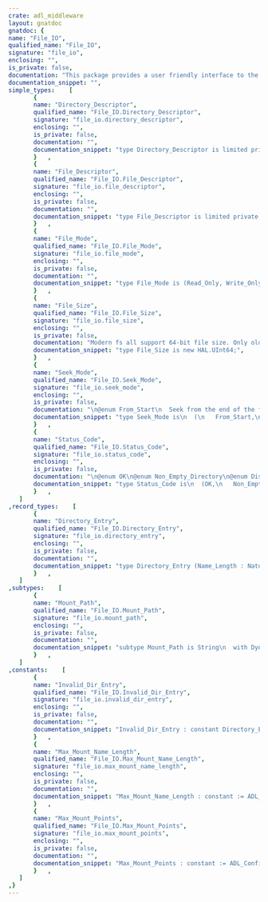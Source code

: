 ```yaml
---
crate: adl_middleware
layout: gnatdoc
gnatdoc: {
name: "File_IO",
qualified_name: "File_IO",
signature: "file_io",
enclosing: "",
is_private: false,
documentation: "This package provides a user friendly interface to the file system. For\nmore info, see the file system chapter of the documentation.",
documentation_snippet: "",
simple_types:    [
       {
       name: "Directory_Descriptor",
       qualified_name: "File_IO.Directory_Descriptor",
       signature: "file_io.directory_descriptor",
       enclosing: "",
       is_private: false,
       documentation: "",
       documentation_snippet: "type Directory_Descriptor is limited private;",
       }   ,
       {
       name: "File_Descriptor",
       qualified_name: "File_IO.File_Descriptor",
       signature: "file_io.file_descriptor",
       enclosing: "",
       is_private: false,
       documentation: "",
       documentation_snippet: "type File_Descriptor is limited private;",
       }   ,
       {
       name: "File_Mode",
       qualified_name: "File_IO.File_Mode",
       signature: "file_io.file_mode",
       enclosing: "",
       is_private: false,
       documentation: "",
       documentation_snippet: "type File_Mode is (Read_Only, Write_Only, Read_Write);",
       }   ,
       {
       name: "File_Size",
       qualified_name: "File_IO.File_Size",
       signature: "file_io.file_size",
       enclosing: "",
       is_private: false,
       documentation: "Modern fs all support 64-bit file size. Only old or limited ones support\nmax 32-bit (FAT in particular). So let's see big and not limit ourselves\nin this API with 32-bit only.",
       documentation_snippet: "type File_Size is new HAL.UInt64;",
       }   ,
       {
       name: "Seek_Mode",
       qualified_name: "File_IO.Seek_Mode",
       signature: "file_io.seek_mode",
       enclosing: "",
       is_private: false,
       documentation: "\n@enum From_Start\n  Seek from the end of the file, backward\n@enum From_End\n  Seek from the current position, forward\n@enum Forward\n  Seek from the current position, backward\n@enum Backward",
       documentation_snippet: "type Seek_Mode is\n  (\n   From_Start,\n   From_End,\n   Forward,\n   Backward);",
       }   ,
       {
       name: "Status_Code",
       qualified_name: "File_IO.Status_Code",
       signature: "file_io.status_code",
       enclosing: "",
       is_private: false,
       documentation: "\n@enum OK\n@enum Non_Empty_Directory\n@enum Disk_Error\n  A hardware error occurred in the low level disk I/O\n@enum Disk_Full\n@enum Internal_Error\n@enum Drive_Not_Ready\n@enum No_Such_File\n@enum No_Such_Path\n@enum Not_Mounted\n  The mount point is invalid\n@enum Invalid_Name\n@enum Access_Denied\n@enum Already_Exists\n@enum Invalid_Object_Entry\n@enum Write_Protected\n@enum Invalid_Drive\n@enum No_Filesystem\n  The volume is not a FAT volume\n@enum Locked\n@enum Too_Many_Open_Files\n  All available handles are used\n@enum Invalid_Parameter\n@enum Input_Output_Error\n@enum No_MBR_Found\n@enum No_Partition_Found\n@enum No_More_Entries\n@enum Read_Only_File_System\n@enum Operation_Not_Permitted",
       documentation_snippet: "type Status_Code is\n  (OK,\n   Non_Empty_Directory,\n   Disk_Error,\n   Disk_Full,\n   Internal_Error,\n   Drive_Not_Ready,\n   No_Such_File,\n   No_Such_Path,\n   Not_Mounted,\n   Invalid_Name,\n   Access_Denied,\n   Already_Exists,\n   Invalid_Object_Entry,\n   Write_Protected,\n   Invalid_Drive,\n   No_Filesystem,\n   Locked,\n   Too_Many_Open_Files,\n   Invalid_Parameter,\n   Input_Output_Error,\n   No_MBR_Found,\n   No_Partition_Found,\n   No_More_Entries,\n   Read_Only_File_System,\n   Operation_Not_Permitted);",
       }   ,
   ]
,record_types:    [
       {
       name: "Directory_Entry",
       qualified_name: "File_IO.Directory_Entry",
       signature: "file_io.directory_entry",
       enclosing: "",
       is_private: false,
       documentation: "",
       documentation_snippet: "type Directory_Entry (Name_Length : Natural) is record\n   Name         : String (1 .. Name_Length);\n   Subdirectory : Boolean;\n   Read_Only    : Boolean;\n   Hidden       : Boolean;\n   Symlink      : Boolean;\n   Size         : File_Size;\nend record;",
       }   ,
   ]
,subtypes:    [
       {
       name: "Mount_Path",
       qualified_name: "File_IO.Mount_Path",
       signature: "file_io.mount_path",
       enclosing: "",
       is_private: false,
       documentation: "",
       documentation_snippet: "subtype Mount_Path is String\n  with Dynamic_Predicate => Mount_Path'Length <= Max_Mount_Name_Length;",
       }   ,
   ]
,constants:    [
       {
       name: "Invalid_Dir_Entry",
       qualified_name: "File_IO.Invalid_Dir_Entry",
       signature: "file_io.invalid_dir_entry",
       enclosing: "",
       is_private: false,
       documentation: "",
       documentation_snippet: "Invalid_Dir_Entry : constant Directory_Entry;",
       }   ,
       {
       name: "Max_Mount_Name_Length",
       qualified_name: "File_IO.Max_Mount_Name_Length",
       signature: "file_io.max_mount_name_length",
       enclosing: "",
       is_private: false,
       documentation: "",
       documentation_snippet: "Max_Mount_Name_Length : constant := ADL_Config.Max_Mount_Name_Length;",
       }   ,
       {
       name: "Max_Mount_Points",
       qualified_name: "File_IO.Max_Mount_Points",
       signature: "file_io.max_mount_points",
       enclosing: "",
       is_private: false,
       documentation: "",
       documentation_snippet: "Max_Mount_Points : constant := ADL_Config.Max_Mount_Points;",
       }   ,
   ]
,}
---
```

